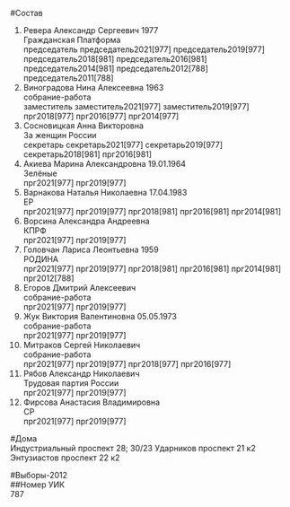 #Состав  
1. Ревера Александр Сергеевич 1977  
    Гражданская Платформа  
    председатель председатель2021[977] председатель2019[977] председатель2018[981] председатель2016[981] председатель2014[981] председатель2012[788] председатель2011[788]  
2. Виноградова Нина Алексеевна 1963  
    собрание-работа  
    заместитель заместитель2021[977] заместитель2019[977] прг2018[977] прг2016[977] прг2014[977]  
3. Сосновицкая Анна Викторовна  
    За женщин России  
    секретарь секретарь2021[977] секретарь2019[977] секретарь2018[981] прг2016[981]  
4. Акиева Марина Александровна 19.01.1964  
    Зелёные  
    прг2021[977] прг2019[977]  
5. Варнакова Наталья Николаевна 17.04.1983  
    ЕР  
    прг2021[977] прг2019[977] прг2018[981] прг2016[981] прг2014[981]  
6. Ворсина Александра Андреевна  
    КПРФ  
    прг2021[977] прг2019[977]  
7. Головчан Лариса Леонтьевна 1959  
    РОДИНА  
    прг2021[977] прг2019[977] прг2018[981] прг2016[981] прг2014[981] прг2012[788]  
8. Егоров Дмитрий Алексеевич  
    собрание-работа  
    прг2021[977] прг2019[977]  
9. Жук Виктория Валентиновна 05.05.1973  
    собрание-работа  
    прг2021[977] прг2019[977]  
10. Митраков Сергей Николаевич  
    собрание-работа  
    прг2021[977] прг2019[977] прг2018[977] прг2016[977]  
11. Рябов Александр Николаевич  
    Трудовая партия России  
    прг2021[977] прг2019[977]  
12. Фирсова Анастасия Владимировна  
    СР  
    прг2021[977] прг2019[977]  

#Дома  
Индустриальный проспект 28; 30/23 Ударников проспект 21 к2 Энтузиастов проспект 22 к2  
  
#Выборы-2012  
##Номер УИК  
787  
